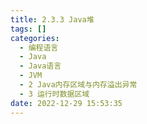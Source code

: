 ```yaml
---
title: 2.3.3 Java堆
tags: []
categories:
  - 编程语言
  - Java
  - Java语言
  - JVM
  - 2 Java内存区域与内存溢出异常
  - 3 运行时数据区域
date: 2022-12-29 15:53:35
---
```


